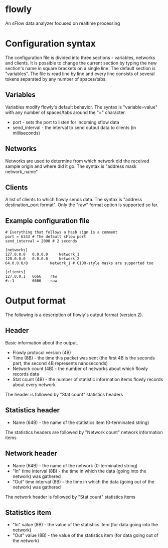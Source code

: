 flowly
======

An sFlow data analyzer focused on realtime processing

Configuration syntax
======
The configuration file is divided into three sections - variables, networks and clients.
It is possible to change the current section by typing the new section's name in square brackets on a single line.
The default section is "variables".
The file is read line by line and every line consists of several tokens separated by any number of spaces/tabs.

Variables
------
Variables modify flowly's default behavior. The syntax is "variable=value" with any number of spaces/tabs around the "=" character.

- port - sets the port to listen for incoming sflow data
- send_interval - the interval to send output data to clients (in milliseconds)

Networks
------
Networks are used to determine from which network did the received sample origin and where did it go.
The syntax is "address mask network_name"

Clients
------
A list of clients to which flowly sends data. The syntax is "address destination_port format".
Only the "raw" format option is supported so far.

Example configuration file
------
	# Everything that follows a hash sign is a comment
	port = 6343 # The default sFlow port
	send_interval = 2000 # 2 seconds
	
	[networks]
	127.0.0.0	0.0.0.0		Network_1
	128.0.0.0	0.0.0.0		Network_2
	64.0.0.0/8			Network_1 # CIDR-style masks are supported too
	
	[clients]
	127.0.0.1	6666	raw
	#::1		6666	raw

Output format
======
The following is a description of flowly's output format (version 2).

Header
------
Basic information about the output.
- Flowly protocol version (4B)
- Time (8B) - the time this packet was sent (the first 4B is the seconds part, the second 4B represents nanoseconds)
- Network count (4B) - the number of networks about which flowly records data
- Stat count (4B) - the number of statistic information items flowly records about every network

The header is followed by "Stat count" statistics headers

Statistics header
------
- Name (64B) - the name of the statistics item (0-terminated string)

The statistics headers are followed by "Network count" network information items

Network header
------
- Name (64B) - the name of the network (0-terminated string)
- "In" time interval (8B) - the time in which the data (going into the network) was gathered
- "Out" time interval (8B) - the time in which the data (going out of the network) was gathered

The network header is followed by "Stat count" statistics items

Statistics item
------
- "In" value (8B) - the value of the statistics item (for data going into the network)
- "Out" value (8B) - the value of the statistics item (for data going out of the network)
